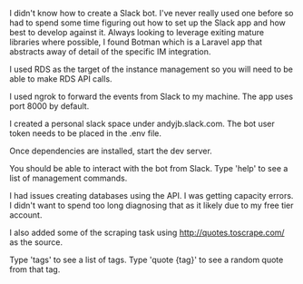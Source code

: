 I didn't know how to create a Slack bot. I've never really used one before so had to spend some time figuring out how to set up the Slack app and how best to develop against it. Always looking to leverage exiting mature libraries where possible, I found Botman which is a Laravel app that abstracts away of detail of the specific IM integration.

I used RDS as the target of the instance management so you will need to be able to make RDS API calls.

I used ngrok to forward the events from Slack to my machine. The app uses port 8000 by default.

I created a personal slack space under andyjb.slack.com. The bot user token needs to be placed in the .env file.

Once dependencies are installed, start the dev server.

You should be able to interact with the bot from Slack. Type 'help' to see a list of management commands.

I had issues creating databases using the API. I was getting capacity errors. I didn't want to spend too long diagnosing that as it likely due to my free tier account.

I also added some of the scraping task using http://quotes.toscrape.com/ as the source.

Type 'tags' to see a list of tags. Type 'quote {tag}' to see a random quote from that tag.

